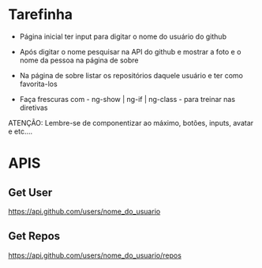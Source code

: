 # Tarefinha

- Página inicial ter input para digitar o nome do usuário do github
- Após digitar o nome pesquisar na API do github e mostrar a foto e o nome da pessoa na página de sobre
- Na página de sobre listar os repositórios daquele usuário e ter como favorita-los

- Faça frescuras com - ng-show | ng-if | ng-class - para treinar nas diretivas 

ATENÇÃO: Lembre-se de componentizar ao máximo, botões, inputs, avatar e etc....

# APIS

## Get User
https://api.github.com/users/nome_do_usuario

## Get Repos
https://api.github.com/users/nome_do_usuario/repos